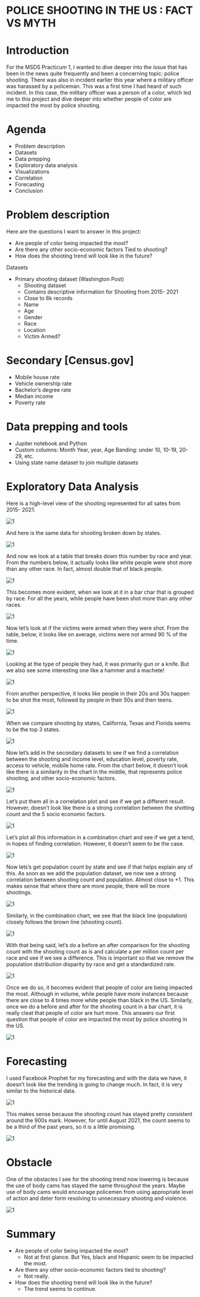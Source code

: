 # POLICE SHOOTING IN THE US : FACT VS MYTH

# Introduction
For the MSDS Practicum 1, I wanted to dive deeper into the issue that has been in the news quite frequently and been a concerning topic: police shooting. There was also in incident earlier this year where a military officer was harassed by a policeman. This was a first time I had heard of such incident. In this case, the military officer was a person of a color, which led me to this project and dive deeper into whether people of color are impacted the most by police shooting.

# Agenda
- Problem description
- Datasets
- Data prepping
- Exploratory data analysis
- Visualizations
- Correlation
- Forecasting
- Conclusion

# Problem description
Here are the questions I want to answer in this project:
- Are people of color being impacted the most?
- Are there any other socio-economic factors Tied to shooting?
- How does the shooting trend will look like in the future?

Datasets
- Primary shooting dataset (Washington Post)
  - Shooting dataset
  - Contains descriptive information for Shooting from 2015- 2021
  - Close to 6k records
  - Name
  - Age
  - Gender
  - Race
  - Location
  - Victim Armed?

# Secondary [Census.gov]
- Mobile house rate
- Vehicle ownership rate
- Bachelor’s degree rate
- Median income
- Poverty rate

# Data prepping and tools
- Jupiter notebook and Python
- Custom columns: Month Year, year, Age Banding: under 10, 10-19, 20-29, etc.
- Using state name dataset to join multiple datasets

# Exploratory Data Analysis
Here is a high-level view of the shooting represented for all sates from 2015- 2021.

![1](https://github.com/biplobgauli/MSDS692/blob/main/1%20Scatter%20plot.png)

And here is the same data for shooting broken down by states.

![1](https://github.com/biplobgauli/MSDS692/blob/main/2%20count%20by%20state.png)

And now we look at a table that breaks down this number by race and year. From the numbers below, it actually looks like white people were shot more than any other race. In fact, almost double that of black people.

![1](https://github.com/biplobgauli/MSDS692/blob/main/3%20count%20by%20race%20and%20year%20table.png)

This becomes more evident, when we look at it in a bar char that is grouped by race. For all the years, while people have been shot more than any other races.

![1](https://github.com/biplobgauli/MSDS692/blob/main/4%20bar%20chart%20by%20race%20and%20year.png)

Now let’s look at if the victims were armed when they were shot. From the table, below, it looks like on average, victims were not armed 90 % of the time.

![1](https://github.com/biplobgauli/MSDS692/blob/main/5%20Victims%20armed.png)

Looking at the type of people they had, it was primarily gun or a knife. But we also see some interesting one like a hammer and a machete!

![1](https://github.com/biplobgauli/MSDS692/blob/main/6%20weapon%20cloud.png)

From another perspective, it looks like people in their 20s and 30s happen to be shot the most, followed by people in their 50s and then teens.

![1](https://github.com/biplobgauli/MSDS692/blob/main/7%20age%20band.PNG)

When we compare shooting by states, California, Texas and Florida seems to be the top 3 states.

![1](https://github.com/biplobgauli/MSDS692/blob/main/7%20top%2010%20states.PNG)

Now let’s add in the secondary datasets to see if we find a correlation between the shooting and income level, education level, poverty rate, access to vehicle, mobile home rate. From the chart below, it doesn’t look like there is a similarity in the chart in the middle, that represents police shooting, and other socio-economic factors.

![1](https://github.com/biplobgauli/MSDS692/blob/main/8%20compare%20maps.PNG)

Let’s put them all in a correlation plot and see if we get a different result. However, doesn’t look like there is a strong correlation between the shotting count and the 5 socio economic factors.

![1](https://github.com/biplobgauli/MSDS692/blob/main/9%20corr.PNG)

Let’s plot all this information in a combination chart and see if we get a tend, in hopes of finding correlation. However, it doesn’t seem to be the case.

![1](https://github.com/biplobgauli/MSDS692/blob/main/10%20combo%20chart.PNG)

Now lets’s get population count by state and see if that helps explain any of this. As soon as we add the population dataset, we now see a strong correlation between shooting count and population. Almost close to +1. This makes sense that where there are more people, there will be more shootings.

![1](https://github.com/biplobgauli/MSDS692/blob/main/11%20corr%202.PNG)

Similarly, in the combination chart, we see that the black line (population) closely follows the brown line (shooting count).

![1](https://github.com/biplobgauli/MSDS692/blob/main/12%20combo%202.PNG)

With that being said, let’s do a before an after comparison for the shooting count with the shooting count as is and calculate a per million count per race and see if we see a difference. This is important so that we remove the population distribution disparity by race and get a standardized rate.

![1](https://github.com/biplobgauli/MSDS692/blob/main/13%20compare%20table.PNG)

Once we do so, it becomes evident that people of color are being impacted the most. Although in volume, while people have more instances because there are close to 4 times more white people than black in the US.
Similarly, once we do a before and after for the shooting count in a bar chart, it is really cleat that people of color are hurt more. This answers our first question that people of color are impacted the most by police shooting in the US.

![1](https://github.com/biplobgauli/MSDS692/blob/main/14%20compare%20bar.PNG)

# Forecasting
I used Facebook Prophet for my forecasting and with the data we have, it doesn’t look like the trending is going to change much. In fact, it is very similar to the historical data.

![1](https://github.com/biplobgauli/MSDS692/blob/main/15%20prophet.PNG)

This makes sense because the shooting count has stayed pretty consistent around the 900s mark. However, for until August 2021, the count seems to be a third of the past years, so it is a little promising. 

![1](https://github.com/biplobgauli/MSDS692/blob/main/16%20historical%20trend.PNG)

# Obstacle
One of the obstacles I see for the shooting trend now lowering is because the use of body cams has stayed the same throughout the years. Maybe use of body cams would encourage policemen from using appropriate level of action and deter form resolving to unnecessary shooting and violence.

![1](https://github.com/biplobgauli/MSDS692/blob/main/18%20obstacle.PNG)

# Summary
- Are people of color being impacted the most?
  - Not at first glance. But Yes, black and Hispanic seem to be impacted the most.
- Are there any other socio-economic factors tied to shooting?
  - Not really.
- How does the shooting trend will look like in the future?
  - The trend seems to continue.










